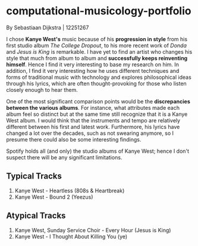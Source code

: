 # computational-musicology-portfolio
By Sebastiaan Dijkstra | 12251267

I chose **Kanye West's** music because of his **progression in style** from his first studio album _The College Dropout_, to his more recent work of _Donda_ and _Jesus is King_ is remarkable. I have yet to find an artist who changes his style that much from album to album and **successfully keeps reinventing himself**. Hence I find it very interesting to base my research on him. In addition, I find it very interesting how he uses different techniques and forms of traditional music with technology and explores philosophical ideas through his lyrics, which are often thought-provoking for those who listen closely enough to hear them.

One of the most significant comparison points would be the **discrepancies between the various albums**. For instance, what attributes made each album feel so distinct but at the same time still recognize that it is a Kanye West album. I would think that the instruments and tempo are relatively different between his first and latest work. Furthermore, his lyrics have changed a lot over the decades, such as not swearing anymore, so I presume there could also be some interesting findings. 

Spotify holds all (and only) the studio albums of Kanye West; hence I don't suspect there will be any significant limitations.

## Typical Tracks
1. Kanye West - Heartless (808s & Heartbreak)
2. Kanye West - Bound 2 (Yeezus)

## Atypical Tracks
1. Kanye West, Sunday Service Choir - Every Hour (Jesus is King)
2. Kanye West - I Thought About Killing You (ye)
